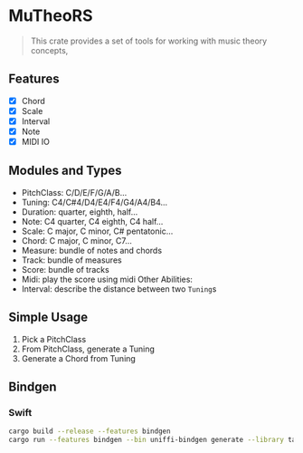 # MuTheoRS

> This crate provides a set of tools for working with music theory concepts,

## Features

- [x] Chord
- [x] Scale
- [x] Interval
- [x] Note
- [x] MIDI IO

## Modules and Types

- PitchClass: C/D/E/F/G/A/B...
- Tuning: C4/C#4/D4/E4/F4/G4/A4/B4...
- Duration: quarter, eighth, half...
- Note: C4 quarter, C4 eighth, C4 half...
- Scale: C major, C minor, C# pentatonic...
- Chord: C major, C minor, C7...
- Measure: bundle of notes and chords
- Track: bundle of measures
- Score: bundle of tracks
- Midi: play the score using midi
  Other Abilities:
- Interval: describe the distance between two `Tuning`s

## Simple Usage

1. Pick a PitchClass
2. From PitchClass, generate a Tuning
3. Generate a Chord from Tuning

## Bindgen

### Swift

```bash
cargo build --release --features bindgen
cargo run --features bindgen --bin uniffi-bindgen generate --library target/release/libmutheors.a --language swift --out-dir bindgen
```
